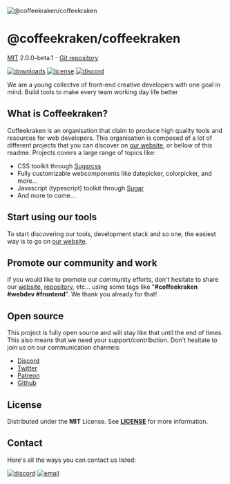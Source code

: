 <!-- This file has been generated using
     the "@coffeekraken/s-markdown-builder" package.
     !!! Do not edit it directly... -->

<!-- image -->
![@coffeekraken/coffeekraken](https://cdnv2.coffeekraken.io/global/readme-header.png)

<!-- header -->
# @coffeekraken/coffeekraken

[MIT](https://github.com/Coffeekraken/coffeekraken.git "@coffeekraken/coffeekraken license") 2.0.0-beta.1 - [Git repository](https://github.com/Coffeekraken/coffeekraken.git "@coffeekraken/coffeekraken repository")

<!-- shields -->
[![downloads](https://shields.io/npm/dm/@coffeekraken/coffeekraken?style=for-the-badge)](https://www.npmjs.com/package/@coffeekraken/coffeekraken "@coffeekraken/coffeekraken downloads")
[![license](https://shields.io/npm/l/@coffeekraken/coffeekraken?style=for-the-badge)](./LICENSE "@coffeekraken/coffeekraken license")
[![discord](https://img.shields.io/discord/940362961682333767?color=5100FF&amp;label=Join%20us%20on%20Discord&amp;style=for-the-badge)](https://discord.gg/HzycksDJ "@coffeekraken/coffeekraken discord")


<!-- description -->
We are a young collectve of front-end creative developers with one goal in mind. Build tools to make every team working day life better


<!-- body -->

## What is Coffeekraken?

Coffeekraken is an organisation that claim to produce high quality tools and resources for web developers.
This organisation is composed of a lot of different projects that you can discover on [our website](https://coffeekraken.io), or bellow of this readme.
Projects covers a large range of topics like:

- CSS toolkit through [Sugarcss](https://sugarcss.coffeekraken.io)
- Fully customizable webcomponents like datepicker, colorpicker, and more...
- Javascript (typescript) toolkit through [Sugar](https://sugar.coffeekraken.io)
- And more to come...

## Start using our tools

To start discovering our tools, development stack and so one, the easiest way is to go on [our website](https://coffeekraken.io).

## Promote our community and work

If you would like to promote our community efforts, don't hesitate to share our [website](https://coffeekraken.io), [repository](https://github.com/coffeekraken/coffeekraken), etc... using some tags like "**#coffeekraken #webdev #frontend**". We thank you already for that!

## Open source

This project is fully open source and will stay like that until the end of times.
This also means that we need your support/contribution. Don't hesitate to join us on our communication channels:

- [Discord](https://discord.gg/ERsX54UE)
- [Twitter](https://twitter.com/coffeekrakenio)
- [Patreon](https://www.patreon.com/coffeekraken)
- [Github](https://github.com/Coffeekraken/coffeekraken/issues)


<!-- license -->
## License

Distributed under the **MIT** License. See **[LICENSE](https://github.com/Coffeekraken/coffeekraken.git "@coffeekraken/coffeekraken license")** for more information.

<!-- contact -->
## Contact

Here's all the ways you can contact us listed:

[![discord](https://img.shields.io/badge/Join%20us%20on%20discord-Join-blueviolet?style=[config.shieldsio.style]&amp;logo=discord)](https://discord.gg/HzycksDJ "discord")
[![email](https://img.shields.io/badge/Email%20us-Go-green?style=[config.shieldsio.style]&amp;logo=Mail.Ru)](mailto:olivier.bossel@gmail.com "email")
